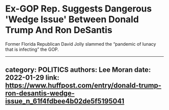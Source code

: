 # Ex-GOP Rep. Suggests Dangerous 'Wedge Issue' Between Donald Trump And Ron DeSantis

Former Florida Republican David Jolly slammed the “pandemic of lunacy that is infecting” the GOP.

---
category: POLITICS
authors: Lee Moran
date: 2022-01-29
link: https://www.huffpost.com/entry/donald-trump-ron-desantis-wedge-issue_n_61f4fdbee4b02de5f5195041
---
